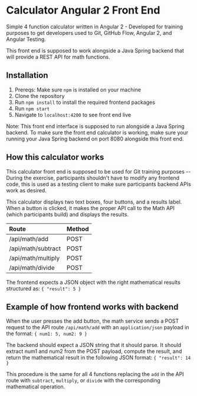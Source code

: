 # Calculator Angular 2 Front End

Simple 4 function calculator written in Angular 2 - Developed for training purposes to get developers used to Git, GitHub Flow, Angular 2, and Angular Testing.

This front end is supposed to work alongside a Java Spring backend that will provide a REST API for math functions.

## Installation

1. Prereqs: Make sure `npm` is installed on your machine
2. Clone the repository
3. Run `npm install` to install the required frontend packages
4. Run `npm start`
5. Navigate to `localhost:4200` to see front end live

Note: This front end interface is supposed to run alongside a Java Spring backend. To make sure the front end calculator is working, make sure your running your Java Spring backend on port 8080 alongside this front end.

## How this calculator works

This calculator front end is supposed to be used for Git training purposes -- During the exercise, participants shouldn't have to modify any frontend code, this is used as a testing client to make sure participants backend APIs work as desired.

This calculator displays two text boxes, four buttons, and a results label. When a button is clicked, it makes the proper API call to the Math API (which participants build) and displays the results.

|Route|Method|
|:-|:-|
|/api/math/add|POST|
|/api/math/subtract|POST|
|/api/math/multiply|POST|
|/api/math/divide|POST|

The frontend expects a JSON object with the right mathematical results structured as: `{ "result": 5 }`

## Example of how frontend works with backend
When the user presses the add button, the math service sends a POST request to the API route  `/api/math/add` with an `application/json` payload in the format: `{ num1: 5, num2: 9 }`

The backend should expect a JSON string that it should parse. It should extract num1 and num2 from the POST payload, compute the result, and return the mathematical result in the following JSON format: `{ "result": 14 }`

This procedure is the same for all 4 functions replacing the `add` in the API route with `subtract`, `multiply`, or `divide` with the corresponding mathematical operation.
